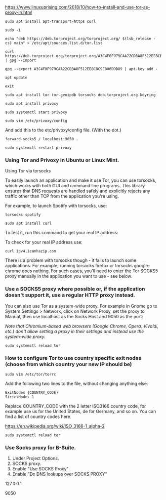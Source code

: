 https://www.linuxuprising.com/2018/10/how-to-install-and-use-tor-as-proxy-in.html

`sudo apt install apt-transport-https curl`

```
sudo -i

echo "deb https://deb.torproject.org/torproject.org/ $(lsb_release -cs) main" > /etc/apt/sources.list.d/tor.list

curl https://deb.torproject.org/torproject.org/A3C4F0F979CAA22CDBA8F512EE8CBC9E886DDD89.asc | gpg --import

gpg --export A3C4F0F979CAA22CDBA8F512EE8CBC9E886DDD89 | apt-key add -

apt update

exit
```

`sudo apt install tor tor-geoipdb torsocks deb.torproject.org-keyring`

`sudo apt install privoxy`

`sudo systemctl start privoxy`

`sudo vim /etc/privoxy/config`

And add this to the etc/privoxy/config file. (With the dot.)

```
forward-socks5 / localhost:9050 .
```

`sudo systemctl restart privoxy`

### Using Tor and Privoxy in Ubuntu or Linux Mint.

Using Tor via torsocks

To easily launch an application and make it use Tor, you can use torsocks, which works with both GUI and command line programs. This library ensures that DNS requests are handled safely and explicitly rejects any traffic other than TCP from the application you're using.

For example, to launch Spotify with torsocks, use:

`torsocks spotify`

`sudo apt install curl`

To test it, run this command to get your real IP address:

To check for your real IP address use:

`curl ipv4.icanhazip.com`

There is a problem with torsocks though - it fails to launch some applications. For example, running torsocks firefox or torsocks google-chrome does nothing. For such cases, you'll need to enter the Tor SOCKS5 proxy manually in the application you want to use - see below.

### Use a SOCKS5 proxy where possible or, if the application doesn't support it, use a regular HTTP proxy instead.

You can also use Tor as a system-wide proxy. For example in Gnome go to System Settings > Network, click on Network Proxy, set the proxy to Manual, then use localhost as the Socks Host and 9050 as the port:

*Note that Chromium-based web browsers (Google Chrome, Opera, Vivaldi, etc.) don't allow setting a proxy in their settings and instead use the system-wide proxy.*

`sudo systemctl reload tor`

### How to configure Tor to use country specific exit nodes (choose from which country your new IP should be)

`sudo vim /etc/tor/torrc`

Add the following two lines to the file, without changing anything else:

```
ExitNodes {COUNTRY_CODE}
StrictNodes 1
```

Replace COUNTRY_CODE with the 2 letter ISO3166 country code, for example use us for the United States, de for Germany, and so on. You can find a list of country codes here.

https://en.wikipedia.org/wiki/ISO_3166-1_alpha-2

`sudo systemctl reload tor`


### Use Socks proxy for B-Suite.

1. Under Project Options.
2. SOCKS proxy.
3. Enable "Use SOCKS Proxy"
4. Enable "Do DNS lookups over SOCKS PROXY"

127.0.0.1

9050